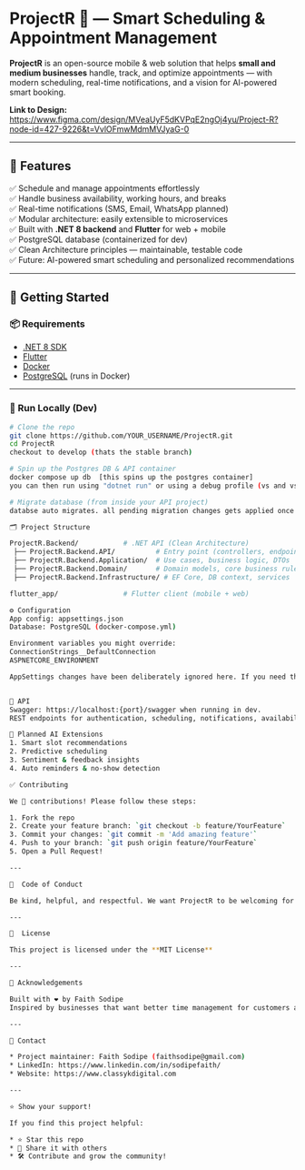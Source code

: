 # ProjectR 📅 — Smart Scheduling & Appointment Management

**ProjectR** is an open-source mobile & web solution that helps **small and medium businesses** handle, track, and optimize appointments — with modern scheduling, real-time notifications, and a vision for AI-powered smart booking.

**Link to Design:**  https://www.figma.com/design/MVeaUyF5dKVPqE2ngOj4yu/Project-R?node-id=427-9226&t=VvlOFmwMdmMVJyaG-0

---

## 📌 Features

✅ Schedule and manage appointments effortlessly  
✅ Handle business availability, working hours, and breaks  
✅ Real-time notifications (SMS, Email, WhatsApp planned)  
✅ Modular architecture: easily extensible to microservices  
✅ Built with **.NET 8 backend** and **Flutter** for web + mobile  
✅ PostgreSQL database (containerized for dev)  
✅ Clean Architecture principles — maintainable, testable code  
✅ Future: AI-powered smart scheduling and personalized recommendations

---

## 🚀 Getting Started

### 📦 Requirements

- [.NET 8 SDK](https://dotnet.microsoft.com/en-us/download/dotnet/8.0)
- [Flutter](https://docs.flutter.dev/get-started/install)
- [Docker](https://www.docker.com/)
- [PostgreSQL](https://www.postgresql.org/) (runs in Docker)

---

### 🐳 Run Locally (Dev)

```bash
# Clone the repo
git clone https://github.com/YOUR_USERNAME/ProjectR.git
cd ProjectR
checkout to develop (thats the stable branch)

# Spin up the Postgres DB & API container
docker compose up db  [this spins up the postgres container]
you can then run using "dotnet run" or using a debug profile (vs and vscode)

# Migrate database (from inside your API project)
databse auto migrates. all pending migration changes gets applied once you run the project

🗂️ Project Structure

ProjectR.Backend/           # .NET API (Clean Architecture)
 ├── ProjectR.Backend.API/          # Entry point (controllers, endpoints)
 ├── ProjectR.Backend.Application/  # Use cases, business logic, DTOs
 ├── ProjectR.Backend.Domain/       # Domain models, core business rules
 ├── ProjectR.Backend.Infrastructure/ # EF Core, DB context, services

flutter_app/                # Flutter client (mobile + web)

⚙️ Configuration
App config: appsettings.json
Database: PostgreSQL (docker-compose.yml)

Environment variables you might override:
ConnectionStrings__DefaultConnection
ASPNETCORE_ENVIRONMENT

AppSettings changes have been deliberately ignored here. If you need the files, I am more than happy to share with you.


📡 API
Swagger: https://localhost:{port}/swagger when running in dev.
REST endpoints for authentication, scheduling, notifications, availability.

🤖 Planned AI Extensions
1. Smart slot recommendations
2. Predictive scheduling
3. Sentiment & feedback insights
4. Auto reminders & no-show detection

✅ Contributing

We 💙 contributions! Please follow these steps:

1. Fork the repo
2. Create your feature branch: `git checkout -b feature/YourFeature`
3. Commit your changes: `git commit -m 'Add amazing feature'`
4. Push to your branch: `git push origin feature/YourFeature`
5. Open a Pull Request!

---

📢  Code of Conduct

Be kind, helpful, and respectful. We want ProjectR to be welcoming for everyone.

---

📄  License

This project is licensed under the **MIT License**

---

🙌 Acknowledgements

Built with ❤️ by Faith Sodipe
Inspired by businesses that want better time management for customers and staff alike.

---

💌 Contact

* Project maintainer: Faith Sodipe (faithsodipe@gmail.com)
* LinkedIn: https://www.linkedin.com/in/sodipefaith/
* Website: https://www.classykdigital.com

---

⭐️ Show your support!

If you find this project helpful:

* ⭐️ Star this repo
* 📣 Share it with others
* 🛠️ Contribute and grow the community!


